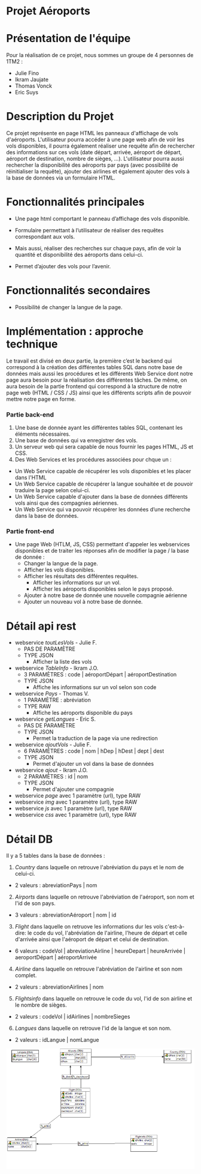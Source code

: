 # Projet Aéroports

# Présentation de l'équipe
Pour la réalisation de ce projet, nous sommes un groupe de 4 personnes de 1TM2 :
*	Julie Fino
*	Ikram Jaujate
*	Thomas Vonck
*	Eric Suys

# Description du Projet 
Ce projet représente en page HTML les panneaux d'affichage de vols d'aéroports. L'utilisateur pourra accéder à une page web afin de voir les vols disponibles, il pourra également réaliser une requête afin de rechercher des informations sur ces vols (date départ, arrivée, aéroport de départ, aéroport de destination, nombre de sièges, ...). 
L'utilisateur pourra aussi rechercher la disponibilité des aéroports par pays (avec possibilité de réinitialiser la requête), ajouter des airlines et également ajouter des vols à la base de données via un formulaire HTML.

# Fonctionnalités principales
* Une page html comportant le panneau d’affichage des vols disponible.

* Formulaire permettant à l’utilisateur de réaliser des requêtes correspondant aux vols.

* Mais aussi, réaliser des recherches sur chaque pays, afin de voir la quantité et disponibilité des aéroports dans celui-ci.

* Permet d’ajouter des vols pour l’avenir.

# Fonctionnalités secondaires
* Possibilité de changer la langue de la page. 

# Implémentation : approche technique
Le travail est divisé en deux partie, la première c’est le backend qui correspond à la création des différentes tables SQL dans notre base de données mais aussi les procédures et les différents Web Service dont notre page aura besoin pour la réalisation des différentes tâches. De même, on aura besoin de la partie frontend qui correspond à la structure de notre page web (HTML / CSS / JS) ainsi que les différents scripts afin de pouvoir mettre notre page en forme.

### Partie back-end
1. Une base de donnée ayant les différentes tables SQL, contenant les éléments nécessaires.
2. Une base de données qui va enregistrer des vols.
3.	Un serveur web qui sera capable de nous fournir les pages HTML, JS et CSS.
4.	Des Web Services et les procédures associées pour chque un :
  *	Un Web Service capable de récupérer les vols disponibles et les placer dans l'HTML
  *	Un Web Service capable de récupérer la langue souhaitée et de pouvoir traduire la page selon celui-ci.
  *	Un Web Service capable d'ajouter dans la base de données différents vols ainsi que des compagnies aériennes.
  *	Un Web Service qui va pouvoir récupérer les données d’une recherche dans la base de données.

### Partie front-end
* Une page Web (HTLM, JS, CSS) permettant d'appeler les webservices disponibles et de traiter les réponses afin de modifier la page / la base de donnée :
  *	Changer la langue de la page.
  *	Afficher les vols disponibles.
  *	Afficher les résultats des différentes requêtes. 
    * Afficher les informations sur un vol.
    * Afficher les aéroports disponibles selon le pays proposé.
  * Ajouter à notre base de donnée une nouvelle compagnie aérienne
  * Ajouter un nouveau vol à notre base de donnée.

# Détail api rest

* webservice *toutLesVols* - Julie F.
  * PAS DE PARAMÈTRE 
  * TYPE JSON
    * Afficher la liste des vols
* webservice *TableInfo* - Ikram J.O.
  * 3 PARAMÈTRES : code | aéroportDépart | aéroportDestination
  * TYPE JSON
    * Affiche les informations sur un vol selon son code
* webservice *Pays* - Thomas V.
  * 1 PARAMÈTRE : abréviation
  * TYPE RAW
    * Affiche les aéroports disponible du pays
* webservice *getLangues* - Eric S.
  * PAS DE PARAMÈTRE
  * TYPE JSON
    *  Permet la traduction de la page via une redirection
* webservice *ajoutVols* - Julie F.
  * 6 PARAMÈTRES : code | nom | hDep | hDest | dept | dest
  * TYPE JSON
    *  Permet d'ajouter un vol dans la base de données
* webservice *ajout* - Ikram J.O.
  * 2 PARAMÈTRES : id | nom
  * TYPE JSON
    * Permet d'ajouter une compagnie
* webservice *page* avec 1 paramètre (url), type RAW 
* webservice *img* avec 1 paramètre (url), type RAW
* webservice *js* avec 1 paramètre (url), type RAW
* webservice *css* avec 1 paramètre (url), type RAW


# Détail DB
Il y a 5 tables dans la base de données :
1. *Country* dans laquelle on retrouve l'abréviation du pays et le nom de celui-ci.
  * 2 valeurs : abreviationPays | nom
2. *Airports* dans laquelle on retrouve l'abréviation de l'aéroport, son nom et l'id de son pays.
  * 3 valeurs : abreviationAéroport | nom | id
3. *Flight* dans laquelle on retruove les informations dur les vols c'est-à-dire: le code du vol, l'abréviation de l'airline, l'heure de départ et celle d'arrivée ainsi que l'aéroport de départ et celui de destination.
  * 6 valeurs : codeVol | abreviationAirline | heureDepart | heureArrivée | aeroportDépart | aéroportArrivée
4. *Airline* dans laquelle on retrouve l'abréviation de l'airline et son nom complet.
  * 2 valeurs : abreviationAirlines | nom
5. *Flightsinfo* dans laquelle on retrouve le code du vol, l'id de son airline et le nombre de sièges.
  * 2 valeurs : codeVol | idAirlines | nombreSieges
6. *Langues* dans laquelle on retrouve l'id de la langue et son nom.
  * 2 valeurs : idLangue | nomLangue

![](image/tableau.png)
